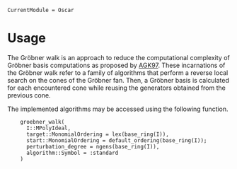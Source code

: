 ```@meta
CurrentModule = Oscar
```

# Usage

The Gröbner walk is an approach to reduce the computational complexity of Gröbner basis computations as proposed by [AGK97](@cite).
These incarnations of the Gröbner walk refer to a family of algorithms that perform a reverse local search on the cones of the Gröbner fan.
Then, a Gröbner basis is calculated for each encountered cone while reusing the generators obtained from the previous cone.

The implemented algorithms may be accessed using the following function.

```@docs
    groebner_walk(
      I::MPolyIdeal, 
      target::MonomialOrdering = lex(base_ring(I)),
      start::MonomialOrdering = default_ordering(base_ring(I));
      perturbation_degree = ngens(base_ring(I)),
      algorithm::Symbol = :standard
    )
```
    
